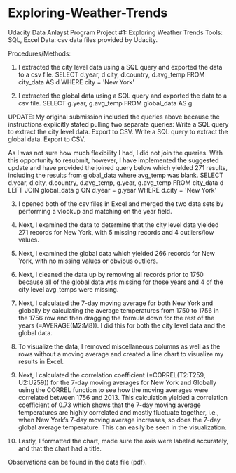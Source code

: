 # Exploring-Weather-Trends
Udacity Data Anlayst Program 
Project #1: Exploring Weather Trends
Tools: SQL, Excel
Data: csv data files provided by Udacity.

Procedures/Methods:
1. I extracted the city level data using a SQL query and exported the data to a csv file. 
SELECT d.year, d.city, d.country, d.avg_temp
FROM city_data AS d
WHERE city = 'New York'

2. I extracted the global data using a SQL query and exported the data to a csv file. 
SELECT g.year, g.avg_temp
FROM global_data AS g

UPDATE: My original submission included the queries above because the instructions explicitly stated pulling two separate queries:
Write a SQL query to extract the city level data. Export to CSV. 
Write a SQL query to extract the global data. Export to CSV.

As I was not sure how much flexibility I had, I did not join the queries. With this opportunity to resubmit, however, I have implemented the suggested update and have provided the joined query below which yielded 271 results, including the results from global_data where avg_temp was blank.
SELECT d.year, d.city, d.country, d.avg_temp, g.year, g.avg_temp FROM city_data d
LEFT JOIN global_data g
ON d.year = g.year
WHERE d.city = 'New York'

3. I opened both of the csv files in Excel and merged the two data sets by performing a vlookup and matching on the year field.

4. Next, I examined the data to determine that the city level data yielded 271 records for New York, with 5 missing records and 4 outliers/low values.

5. Next, I examined the global data which yielded 266 records for New York, with no missing values or obvious outliers.

6. Next, I cleaned the data up by removing all records prior to 1750 because all of the global data was missing for those years and 4 of the city level avg_temps were missing.

7. Next, I calculated the 7-day moving average for both New York and globally by calculating the average temperatures from 1750 to 1756 in the 1756 row and then dragging the formula down
for the rest of the years (=AVERAGE(M2:M8)). I did this for both the city level data and the global data.

8. To visualize the data, I removed miscellaneous columns as well as the rows without a moving average and created a line chart to visualize my results in Excel.

9. Next, I calculated the correlation coefficient (=CORREL(T2:T259, U2:U259)) for the 7-day moving averages for New York and Globally using the CORREL function to see how the moving averages were correlated between 1756 and 2013. This calculation yielded a correlation coefficient of 0.73 which shows that the 7-day moving average temperatures are highly correlated and mostly fluctuate together, i.e., when New York’s 7-day moving average increases, so does the 7-day global average temperature. This can easily be seen in the visualization.

10. Lastly, I formatted the chart, made sure the axis were labeled accurately, and that the chart had a title.

Observations can be found in the data file (pdf).
